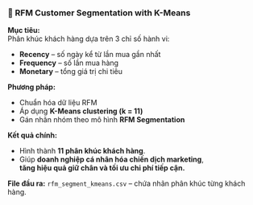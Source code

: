 ### 🔹 RFM Customer Segmentation with K-Means

**Mục tiêu:**  
Phân khúc khách hàng dựa trên 3 chỉ số hành vi:
- **Recency** – số ngày kể từ lần mua gần nhất  
- **Frequency** – số lần mua hàng  
- **Monetary** – tổng giá trị chi tiêu  

**Phương pháp:**  
- Chuẩn hóa dữ liệu RFM  
- Áp dụng **K-Means clustering (k = 11)**  
- Gán nhãn nhóm theo mô hình **RFM Segmentation**

**Kết quả chính:**
- Hình thành **11 phân khúc khách hàng**. 
- Giúp **doanh nghiệp cá nhân hóa chiến dịch marketing**,  
  **tăng hiệu quả giữ chân và tối ưu chi phí tiếp cận.**

**File đầu ra:** `rfm_segment_kmeans.csv` – chứa nhãn phân khúc từng khách hàng.

